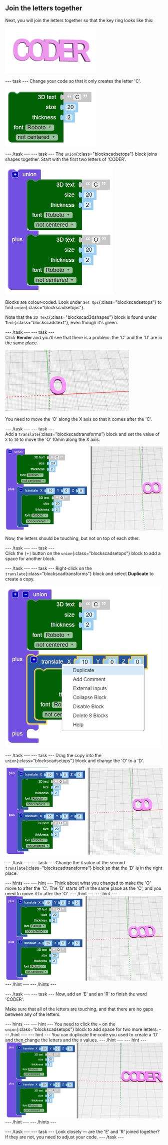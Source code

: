 ## Join the letters together

Next, you will join the letters together so that the key ring looks like this:

![screenshot](images/coder-letters-joined.png) 

--- task ---
Change your code so that it only creates the letter 'C'.

![screenshot](images/coder-c.png) 

--- /task ---
--- task ---
The `union`{:class="blockscadsetops"} block joins shapes together. Start with the first two letters of 'CODER'. 

![screenshot](images/coder-co.png) 
	
Blocks are colour-coded. Look under `Set Ops`{:class="blockscadsetops"} to find `union`{:class="blockscadsetops"}. 
	
Note that the `3D Text`{:class="blockscad3dshapes"} block is found under `Text`{:class="blockscadstext"}, even though it's green. 

--- /task ---
--- task ---	
Click **Render** and you'll see that there is a problem: the 'C' and the 'O' are in the same place. 

![screenshot](images/coder-same-place.png)
		
You need to move the 'O' along the X axis so that it comes after the 'C'. 

--- /task ---
--- task ---	
Add a `translate`{:class="blockscadtransforms"} block and set the value of `X` to `10` to move the 'O' 10mm along the X axis. 
	
![screenshot](images/coder-translate.png) 
	
Now, the letters should be touching, but not on top of each other. 

--- /task ---
--- task ---	
Click the `[+]` button on the `union`{:class="blockscadsetops"} block to add a space for another block. 

--- /task ---
--- task ---
Right-click on the `translate`{:class="blockscadtransforms"} block and select **Duplicate** to create a copy. 

![screenshot](images/coder-duplicate.png) 
	
--- /task ---
--- task ---
Drag the copy into the `union`{:class="blockscadsetops"} block and change the 'O' to a 'D'.
	
![screenshot](images/coder-d.png) 

--- /task ---
--- task ---
Change the `X` value of the second `translate`{:class="blockscadtransforms"} block so that the 'D' is in the right place. 

--- hints ---
--- hint ---
Think about what you changed to make the 'O' move to after the 'C'. The 'D' starts off in the same place as the 'C', and you need to move it to after the 'O'. 
--- /hint ---
--- hint ---
	![screenshot](images/coder-d-hint.png) 
--- /hint ---
--- /hints ---

--- /task ---
--- task ---
Now, add an 'E' and an 'R' to finish the word 'CODER'. 

Make sure that all of the letters are touching, and that there are no gaps between any of the letters.

--- hints ---
--- hint ---
You need to click the `+` on the `union`{:class="blockscadsetops"} block to add space for two more letters. 
--- /hint ---
--- hint ---
You can duplicate the code you used to create a 'D' and then change the letters and the `X` values. 
--- /hint ---
--- hint ---
	![screenshot](images/coder-hint-er.png) 
--- /hint ---
--- /hints ---

--- /task ---
--- task ---
Look closely — are the 'E' and 'R' joined together? If they are not, you need to adjust your code. 
--- /task ---

